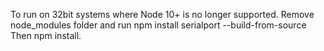 To run on 32bit systems where Node 10+ is no longer supported. 
Remove node_modules folder and run
npm install serialport --build-from-source
Then npm install.
